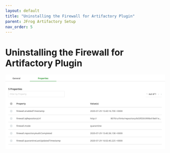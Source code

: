 ```yaml
---
layout: default
title: "Uninstalling the Firewall for Artifactory Plugin"
parent: JFrog Artifactory Setup
nav_order: 5
---
```


# Uninstalling the Firewall for Artifactory Plugin

![56233163.png](/assets/images/uuid-3e7b2c65-e0a6-dd68-1308-db2bab9faba8.png)
